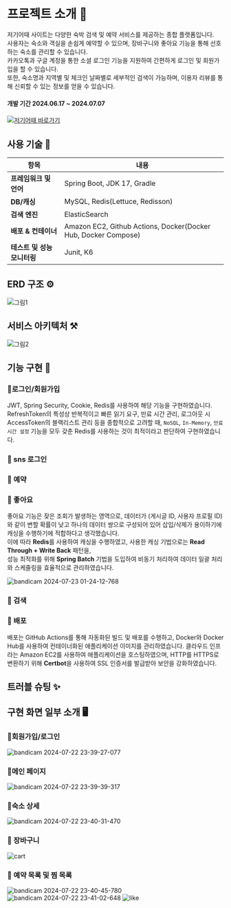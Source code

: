 
# 프로젝트 소개 📖
저기어때 사이트는 다양한 숙박 검색 및 예약 서비스를 제공하는 종합 플랫폼입니다.    
사용자는 숙소와 객실을 손쉽게 예약할 수 있으며, 장바구니와 좋아요 기능을 통해 선호하는 숙소를 관리할 수 있습니다.  
카카오톡과 구글 계정을 통한 소셜 로그인 기능을 지원하여 간편하게 로그인 및 회원가입을 할 수 있습니다.    
또한, 숙소명과 지역별 및 체크인 날짜별로 세부적인 검색이 가능하며, 이용자 리뷰를 통해 신뢰할 수 있는 정보를 얻을 수 있습니다.

#### 개발 기간 2024.06.17 ~ 2024.07.07
#### <div>
  <a href="https://your-trip-pied.vercel.app/" target="_blank">
    <img src="https://img.shields.io/badge/저기어때 서비스  바로가기-3b82f6?style=for-the-badge&logoColor=white" alt="저기어때 바로가기"/>
  </a>
</div>

## 사용 기술 🔧

| **항목**                  | **내용**                                                                 |
|-----------------------|--------------------------------------------------------------------|
| **프레임워크 및 언어**    | Spring Boot, JDK 17, Gradle                                      |
| **DB/캐싱**              | MySQL, Redis(Lettuce,  Redisson)                                  |
| **검색 엔진**            | ElasticSearch                                                   |
| **배포 & 컨테이너**       | Amazon EC2, Github Actions, Docker(Docker Hub, Docker Compose) |
| **테스트 및 성능 모니터링** | Junit, K6                 

## ERD 구조 ⚙️
![그림1](https://github.com/leeshinbi/KDT_BE8_Mini-Project/assets/109641586/e78b15f7-36a2-4530-8f86-7649c0d51c7b)


## 서비스 아키텍처 ⚒️
![그림2](https://github.com/leeshinbi/KDT_BE8_Mini-Project/assets/109641586/021eca83-4f5c-4d21-8877-21fdaec490fe)

## 기능 구현 📌

### 🔸로그인/회원가입 
JWT, Spring Security, Cookie, Redis를 사용하여 해당 기능을 구현하였습니다.
RefreshToken의 특성상 반복적이고 빠른 읽기 요구, 만료 시간 관리, 로그아웃 시 AccessToken의 블랙리스트 관리 등을 종합적으로 고려할 때, 
`NoSQL`, `In-Memory`, `만료 시간 설정` 기능을 모두 갖춘 Redis를 사용하는 것이 최적이라고 판단하여 구현하였습니다.

### 🔸 sns 로그인 
### 🔸 예약
### 🔸 좋아요 
좋아요 기능은 잦은 조회가 발생하는 영역으로, 데이터가 (게시글 ID, 사용자 프로필 ID)와 같이 변할 확률이 낮고 하나의 데이터 쌍으로 구성되어 있어 삽입/삭제가 용이하기에 캐싱을 수행하기에 적합하다고 생각했습니다.    
이에 따라 **Redis**를 사용하여 캐싱을 수행하였고, 사용한 캐싱 기법으로는 **Read Through + Write Back** 패턴을,   
성능 최적화를 위해 **Spring Batch** 기법을 도입하여 비동기 처리하여 데이터 일괄 처리와 스케줄링을 효율적으로 관리하였습니다. 

![bandicam 2024-07-23 01-24-12-768](https://github.com/user-attachments/assets/455d5eb6-6bc5-4eb4-885f-61416437f36e)

### 🔸  검색 
### 🔸 배포 
배포는 GitHub Actions를 통해 자동화된 빌드 및 배포를 수행하고, Docker와 Docker Hub를 사용하여 컨테이너화된 애플리케이션 이미지를 관리하였습니다. 클라우드 인프라는 Amazon EC2를 사용하여 애플리케이션을 호스팅하였으며, HTTP를 HTTPS로 변환하기 위해 **Certbot**을 사용하여 SSL 인증서를 발급받아 보안을 강화하였습니다.

## 트러블 슈팅 ✨


## 구현 화면 일부 소개 🖥️

### 🔎회원가입/로그인 
![bandicam 2024-07-22 23-39-27-077](https://github.com/user-attachments/assets/6788d87f-eef9-4d4f-9e75-b2e0bc7b86bc)

### 🔎메인 페이지 
![bandicam 2024-07-22 23-39-39-317](https://github.com/user-attachments/assets/4c9e5e4c-36fd-4ee5-bd3f-2768f4a73833)

### 🔎숙소 상세
![bandicam 2024-07-22 23-40-31-470](https://github.com/user-attachments/assets/cfdc5ee3-a62b-48ed-b8e7-e9821bcb8956)

### 🔎 장바구니
![cart](https://github.com/user-attachments/assets/36f617e0-c9ee-4d19-9996-060e2727c7c2)

### 🔎 예약 목록 및 찜 목록 
![bandicam 2024-07-22 23-40-45-780](https://github.com/user-attachments/assets/24899560-f36d-4daa-838b-84cd734f777c)
![bandicam 2024-07-22 23-41-02-648](https://github.com/user-attachments/assets/534234a8-06b4-4ecd-9b2c-25737027ba6d)
![like](https://github.com/user-attachments/assets/63581986-1d40-4a42-b97c-ab369fe6cd8a) 


